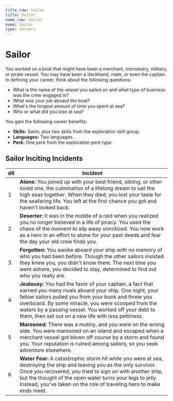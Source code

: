 ```yaml
---
title_raw: Sailor
title: Sailor
name_raw: Sailor
name: Sailor
type: careers
---
```


# Sailor

You worked on a boat that might have been a merchant, mercenary, military, or pirate vessel. You may have been a deckhand, mate, or even the captain. In defining your career, think about the following questions:

- What is the name of the vessel you sailed on and what type of business was the crew engaged in?
- What was your job aboard the boat?
- What's the longest amount of time you spent at sea?
- Who or what did you lose at sea?

You gain the following career benefits:

- **Skills:** Swim, plus two skills from the exploration skill group.
- **Languages:** Two languages.
- **Perk:** One perk from the exploration perk type.

## Sailor Inciting Incidents

| d6  | Incident                                                                                                                                                                                                                                                                                                                                         |
| --- | ------------------------------------------------------------------------------------------------------------------------------------------------------------------------------------------------------------------------------------------------------------------------------------------------------------------------------------------------ |
| 1   | **Alone:** You joined up with your best friend, sibling, or other loved one, the culmination of a lifelong dream to sail the high seas together. When they died, you lost your taste for the seafaring life. You left at the first chance you got and haven't looked back.                                                                       |
| 2   | **Deserter:** It was in the middle of a raid when you realized you no longer believed in a life of piracy. You used the chaos of the moment to slip away unnoticed. You now work as a hero in an effort to atone for your past deeds and fear the day your old crew finds you.                                                                   |
| 3   | **Forgotten:** You awoke aboard your ship with no memory of who you had been before. Though the other sailors insisted they knew you, you didn't know them. The next time you went ashore, you decided to stay, determined to find out who you really are.                                                                                       |
| 4   | **Jealousy:** You had the favor of your captain, a fact that earned you many rivals aboard your ship. One night, your fellow sailors pulled you from your bunk and threw you overboard. By some miracle, you were scooped from the waters by a passing vessel. You worked off your debt to them, then set out on a new life with less pettiness. |
| 5   | **Marooned:** There was a mutiny, and you were on the wrong side. You were marooned on an island and escaped when a merchant vessel got blown off course by a storm and found you. Your reputation is ruined among sailors, so you seek adventure elsewhere.                                                                                     |
| 6   | **Water Fear:** A catastrophic storm hit while you were at sea, destroying the ship and leaving you as the only survivor. Once you recovered, you tried to sign on with another ship, but the thought of the open water turns your legs to jelly. Instead, you've taken on the role of traveling hero to make ends meet.                         |
